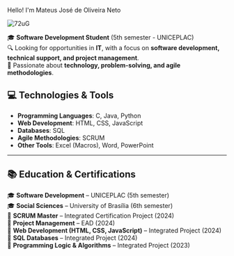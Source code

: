 Hello! I'm Mateus José de Oliveira Neto  


![72uG](https://github.com/user-attachments/assets/0105b07d-f900-4a1a-9a78-dd7823d759f5)

🎓 **Software Development Student** (5th semester - UNICEPLAC)  
🔍 Looking for opportunities in **IT**, with a focus on **software development, technical support, and project management**.  
🚀 Passionate about **technology, problem-solving, and agile methodologies**.  



## 💻 Technologies & Tools  

- **Programming Languages**: C, Java, Python  
- **Web Development**: HTML, CSS, JavaScript  
- **Databases**: SQL  
- **Agile Methodologies**: SCRUM  
- **Other Tools**: Excel (Macros), Word, PowerPoint  

---

## 📚 Education & Certifications  

🎓 **Software Development** – UNICEPLAC (5th semester)  
🎓 **Social Sciences** – University of Brasília (6th semester)  
📜 **SCRUM Master** – Integrated Certification Project (2024)  
📜 **Project Management** – EAD (2024)  
📜 **Web Development (HTML, CSS, JavaScript)** – Integrated Project (2024)  
📜 **SQL Databases** – Integrated Project (2024)  
📜 **Programming Logic & Algorithms** – Integrated Project (2023)  

